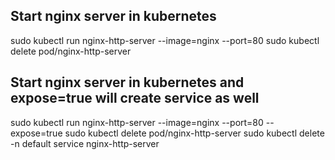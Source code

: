 ## Start nginx server in kubernetes
sudo kubectl run nginx-http-server --image=nginx --port=80
sudo kubectl delete pod/nginx-http-server

## Start nginx server in kubernetes and expose=true will create service as well
sudo kubectl run nginx-http-server --image=nginx --port=80 --expose=true
sudo kubectl delete pod/nginx-http-server
sudo kubectl delete -n default service nginx-http-server
